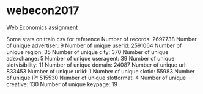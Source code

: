 # webecon2017
Web Economics assignment

Some stats on train.csv for reference
    Number of records:  2697738
    Number of unique advertiser:  9
    Number of unique userid:  2591064
    Number of unique region:  35
    Number of unique city:  370
    Number of unique adexchange:  5
    Number of unique useragent:  39
    Number of unique slotvisibility:  11
    Number of unique domain:  24087
    Number of unique url:  833453
    Number of unique urlid:  1
    Number of unique slotid:  55983
    Number of unique IP:  515530
    Number of unique slotformat:  4
    Number of unique creative:  130
    Number of unique keypage:  19
